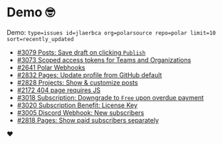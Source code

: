 # Demo 🤓

Demo: `type=issues id=jlaerbca org=polarsource repo=polar limit=10 sort=recently_updated`

<!-- POLAR type=issues id=jlaerbca org=polarsource repo=polar limit=10 sort=recently_updated -->

* [#3079 Posts: Save draft on clicking `Publish`](https://github.com/polarsource/polar/issues/3079)
* [#3073 Scoped access tokens for Teams and Organizations](https://github.com/polarsource/polar/issues/3073)
* [#2641 Polar Webhooks](https://github.com/polarsource/polar/issues/2641)
* [#2832 Pages: Update profile from GitHub default](https://github.com/polarsource/polar/issues/2832)
* [#2828 Projects: Show & customize posts](https://github.com/polarsource/polar/issues/2828)
* [#2172 404 page requires JS](https://github.com/polarsource/polar/issues/2172)
* [#3018 Subscription: Downgrade to `Free` upon overdue payment](https://github.com/polarsource/polar/issues/3018)
* [#3020 Subscription Benefit: License Key](https://github.com/polarsource/polar/issues/3020)
* [#3005 Discord Webhook: New subscribers](https://github.com/polarsource/polar/issues/3005)
* [#2818 Pages: Show paid subscribers separately](https://github.com/polarsource/polar/issues/2818)

<!-- POLAR-END id=jlaerbca -->

❤️